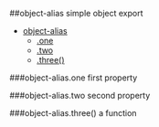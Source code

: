 <a name="module_object-alias"></a>
##object-alias
simple object export


* [object-alias](#module_object-alias)
  * [.one](#module_object-alias.one)
  * [.two](#module_object-alias.two)
  * [.three()](#module_object-alias.three)

<a name="module_object-alias.one"></a>
###object-alias.one
first property

<a name="module_object-alias.two"></a>
###object-alias.two
second property

<a name="module_object-alias.three"></a>
###object-alias.three()
a function

